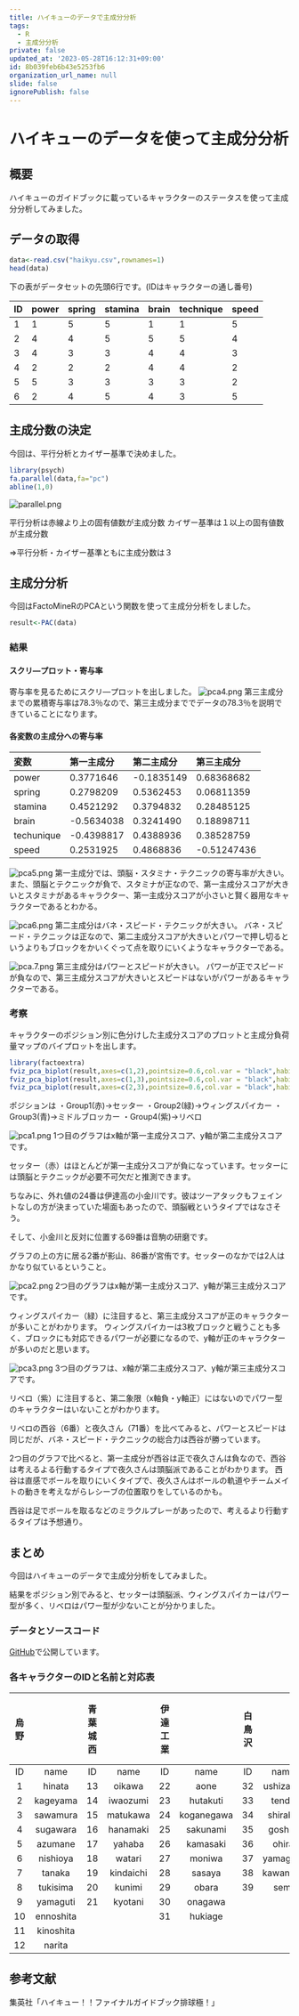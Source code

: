 ```yaml
---
title: ハイキューのデータで主成分分析
tags:
  - R
  - 主成分分析
private: false
updated_at: '2023-05-28T16:12:31+09:00'
id: 8b039feb6b43e5253fb6
organization_url_name: null
slide: false
ignorePublish: false
---
```

# ハイキューのデータを使って主成分分析
## 概要
ハイキューのガイドブックに載っているキャラクターのステータスを使って主成分分析してみました。

## データの取得
```R
data<-read.csv("haikyu.csv",rownames=1)
head(data)
```
下の表がデータセットの先頭6行です。(IDはキャラクターの通し番号)

|ID|power|spring|stamina|brain|technique|speed|
|:----|:----|:----|:----|:----|:----|:----|
|1|1|5|5|1|1|5|
|2|4|4|5|5|5|4|
|3|4|3|3|4|4|3|
|4|2|2|2|4|4|2|
|5|5|3|3|3|3|2|
|6|2|4|5|4|3|5|

## 主成分数の決定
今回は、平行分析とカイザー基準で決めました。

```R
library(psych)
fa.parallel(data,fa="pc")
abline(1,0)
```
![parallel.png](https://qiita-image-store.s3.ap-northeast-1.amazonaws.com/0/2784580/da586854-22e9-d9b0-2637-7db84f96128f.png)

平行分析は赤線より上の固有値数が主成分数
カイザー基準は１以上の固有値数が主成分数

⇒平行分析・カイザー基準ともに主成分数は３

## 主成分分析
今回はFactoMineRのPCAという関数を使って主成分分析をしました。
```R
result<-PAC(data)
```
### 結果

#### スクリ―プロット・寄与率

寄与率を見るためにスクリ―プロットを出しました。
![pca4.png](https://qiita-image-store.s3.ap-northeast-1.amazonaws.com/0/2784580/2abfd0a7-bedc-803c-396c-70d8b69ae26b.png)
第三主成分までの累積寄与率は78.3％なので、第三主成分まででデータの78.3％を説明できていることになります。


#### 各変数の主成分への寄与率


|変数|第一主成分|第二主成分|第三主成分|
|:----|:----|:----|:----|
|power|0.3771646|-0.1835149  |0.68368682 |
|spring |0.2798209|0.5362453  |0.06811359  |
|stamina|0.4521292|0.3794832  |0.28485125  |
|brain|-0.5634038|0.3241490  |0.18898711  |
|techunique|-0.4398817|0.4388936  |0.38528759  |
|speed|0.2531925|0.4868836 |-0.51247436  |

![pca5.png](https://qiita-image-store.s3.ap-northeast-1.amazonaws.com/0/2784580/82229e26-cb52-263e-7a38-2b00ecdb9ba3.png)
第一主成分では、頭脳・スタミナ・テクニックの寄与率が大きい。
また、頭脳とテクニックが負で、スタミナが正なので、第一主成分スコアが大きいとスタミナがあるキャラクター、第一主成分スコアが小さいと賢く器用なキャラクターであるとわかる。

![pca6.png](https://qiita-image-store.s3.ap-northeast-1.amazonaws.com/0/2784580/d9b1d958-c8c9-0748-13d1-bfcc2a9b0e85.png)
第二主成分はバネ・スピード・テクニックが大きい。
バネ・スピード・テクニックは正なので、第二主成分スコアが大きいとパワーで押し切るというよりもブロックをかいくぐって点を取りにいくようなキャラクターである。

![pca.7.png](https://qiita-image-store.s3.ap-northeast-1.amazonaws.com/0/2784580/0c2ea4b0-1051-2b13-ca16-da608c823ce0.png)
第三主成分はパワーとスピードが大きい。
パワーが正でスピードが負なので、第三主成分スコアが大きいとスピードはないがパワーがあるキャラクターである。

### 考察

キャラクターのポジション別に色分けした主成分スコアのプロットと主成分負荷量マップのバイプロットを出します。

```R
library(factoextra)
fviz_pca_biplot(result,axes=c(1,2),pointsize=0.6,col.var = "black",habillage = school$position)
fviz_pca_biplot(result,axes=c(1,3),pointsize=0.6,col.var = "black",habillage = school$position)
fviz_pca_biplot(result,axes=c(2,3),pointsize=0.6,col.var = "black",habillage = school$position)
```
ポジションは
・Group1(赤)→セッター
・Group2(緑)→ウィングスパイカー
・Group3(青)→ミドルブロッカー
・Group4(紫)→リベロ

![pca1.png](https://qiita-image-store.s3.ap-northeast-1.amazonaws.com/0/2784580/9b401d0b-97c8-15bf-779b-0a176c08c557.png)
1つ目のグラフはx軸が第一主成分スコア、y軸が第二主成分スコアです。

セッター（赤）はほとんどが第一主成分スコアが負になっています。セッターには頭脳とテクニックが必要不可欠だと推測できます。

ちなみに、外れ値の24番は伊達高の小金川です。彼はツーアタックもフェイントなしの方が決まっていた場面もあったので、頭脳戦というタイプではなさそう。

そして、小金川と反対に位置する69番は音駒の研磨です。

グラフの上の方に居る2番が影山、86番が宮侑です。セッターのなかでは2人はかなり似ているということ。

![pca2.png](https://qiita-image-store.s3.ap-northeast-1.amazonaws.com/0/2784580/1dc95991-6663-c3e4-1efe-3490400bf45c.png)
2つ目のグラフはx軸が第一主成分スコア、y軸が第三主成分スコアです。

ウィングスパイカー（緑）に注目すると、第三主成分スコアが正のキャラクターが多いことがわかります。
ウィングスパイカーは3枚ブロックと戦うことも多く、ブロックにも対応できるパワーが必要になるので、y軸が正のキャラクターが多いのだと思います。

![pca3.png](https://qiita-image-store.s3.ap-northeast-1.amazonaws.com/0/2784580/e89b3539-16d2-4b88-8a4d-92984670839a.png)
3つ目のグラフは、x軸が第二主成分スコア、y軸が第三主成分スコアです。

リベロ（紫）に注目すると、第二象限（x軸負・y軸正）にはないのでパワー型のキャラクターはいないことがわかります。

リベロの西谷（6番）と夜久さん（71番）を比べてみると、パワーとスピードは同じだが、バネ・スピード・テクニックの総合力は西谷が勝っています。

2つ目のグラフで比べると、第一主成分が西谷は正で夜久さんは負なので、西谷は考えるよる行動するタイプで夜久さんは頭脳派であることがわかります。
西谷は直感でボールを取りにいくタイプで、夜久さんはボールの軌道やチームメイトの動きを考えながらレシーブの位置取りをしているのかも。

西谷は足でボールを取るなどのミラクルプレーがあったので、考えるより行動するタイプは予想通り。

## まとめ
今回はハイキューのデータで主成分分析をしてみました。

結果をポジション別でみると、セッターは頭脳派、ウィングスパイカーはパワー型が多く、リベロはパワー型が少ないことが分かりました。

### データとソースコード
[GitHub](https://github.com/ayakakawabe/haikyu-analiysis)で公開しています。

### 各キャラクターのIDと名前と対応表


|烏野| |青葉城西| |伊達工業| |白鳥沢| |常波| |扇南| |角川| |条善寺| |和久谷南| |戸美学園| |森然| |音駒| |梟谷| |稲荷崎| |鴎台| |椿原学園| |早流川工業| |狢坂| |井闥山学院| |
|:---:|:---:|:---:|:---:|:---:|:---:|:---:|:---:|:---:|:---:|:---:|:---:|:---:|:---:|:---:|:---:|:---:|:---:|:---:|:---:|:---:|:---:|:---:|:---:|:---:|:---:|:---:|:---:|:---:|:---:|:---:|:---:|:---:|:---:|:---:|:---:|:---:|:---:|
|ID|name|ID|name|ID|name|ID|name|ID|name|ID|name|ID|name|ID|name|ID|name|ID|name|ID|name|ID|name|ID|name|ID|name|ID|name|ID|name|ID|name|ID|name|ID|name|
|1|hinata|13|oikawa|22|aone|32|ushizama|40|ikeziri|41|towada|42|hyakuzawa|46|terushima|53|nakashima|60|daisho|68|chigaya|69|kozume|79|bokuto|86|miya.a|95|hoshiumi|102|echigo|109|shiramine|116|kiryu|123|sakusa|
|2|kageyama|14|iwaozumi|23|hutakuti|33|tendo| | | | |43|komaki|47|babata|54|kawatabi|61|numai| | |70|kuro|80|akashi|87|miya.o|96|hirugami|103|maruyama|110|kanazawa|117|usuri|124|komori|
|3|sawamura|15|matukawa|24|koganegawa|34|shirabu| | | | |44|asamushi|48|hutamata|55|shiroishi|62|kuguri| | |71|yaku|81|konoha|88|kita|97|hakuba|104|teradomari|111|siga|118|unnan|125|izuna|
|4|sugawara|16|hanamaki|25|sakunami|35|goshiki| | | | |45|minamida|49|higashiyama|56|hanayama|63|takathiho| | |72|haiba|82|sarukui|89|suna|98|bessho|105|himekawa|112|wakura|119|mami| | |
|5|azumane|17|yahaba|26|kamasaki|36|ohira| | | | | | |50|nimaziri|57|naruko|64|hiro| | |73|yamamoto|83|komi|90|oziro|99|suwa|106|maiko|113|hukatani|120|ezota| | |
|6|nishioya|18|watari|27|moniwa|37|yamagata| | | | | | |51|izaka|58|akiu|65|sakishima| | |74|kai|84|washio|91|riseki|100|nozawa|107|kaikake|114|yamashiro|121|hondo| | |
|7|tanaka|19|kindaichi|28|sasaya|38|kawanishi| | | | | | |52|thuchiyu|59|mathushima|66|seguro| | |75|hukunaga|85|onaga|92|ginzima|101|kanbayashi|108|iwamuro|115|wazima|122|bishin| | |
|8|tukisima|20|kunimi|29|obara|39|semi| | | | | | | | | | |67|akama| | |76|unuoka| | |93|omimi| | | | | | | | | | |
|9|yamaguti|21|kyotani|30|onagawa| | | | | | | | | | | | | | | | |77|shibayama| | |94|akagi| | | | | | | | | | |
|10|ennoshita| | |31|hukiage| | | | | | | | | | | | | | | | |78|teshiro| | | | | | | | | | | | | | |
|11|kinoshita| | | | | | | | | | | | | | | | | | | | | | | | | | | | | | | | | | | | |
|12|narita| | | | | | | | | | | | | | | | | | | | | | | | | | | | | | | | | | | | |

## 参考文献
集英社「ハイキュー！！ファイナルガイドブック排球極！」


